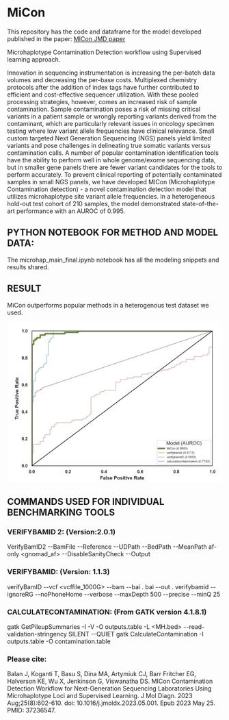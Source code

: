 # MiCon

This repository has the code and dataframe for the model developed published in the paper: 
[MICon JMD paper](https://www.jmdjournal.org/article/S1525-1578(23)00105-8/fulltext)

Microhaplotype Contamination Detection workflow using Supervised learning approach.

Innovation in sequencing instrumentation is increasing the per-batch data volumes and decreasing the per-base costs. Multiplexed chemistry protocols after the addition of index tags have further contributed to efficient and cost-effective sequencer utilization. With these pooled processing strategies, however, comes an increased risk of sample contamination. Sample contamination poses a risk of missing critical variants in a patient sample or wrongly reporting variants derived from the contaminant, which are particularly relevant issues in oncology specimen testing where low variant allele frequencies have clinical relevance. Small custom targeted Next Generation Sequencing (NGS) panels yield limited variants and pose challenges in delineating true somatic variants versus contamination calls. A number of popular contamination identification tools have the ability to perform well in whole genome/exome sequencing data, but in smaller gene panels there are fewer variant candidates for the tools to perform accurately. To prevent clinical reporting of potentially contaminated samples in small NGS panels, we have developed MICon (Microhaplotype Contamination detection) - a novel contamination detection model that utilizes microhaplotype site variant allele frequencies. In a heterogeneous hold-out test cohort of 210 samples, the model demonstrated state-of-the-art performance with an AUROC of 0.995. 

## PYTHON NOTEBOOK FOR METHOD AND MODEL DATA:
The microhap_main_final.ipynb notebook has all the modeling snippets and results shared. 

## RESULT
MiCon outperforms popular methods in a heterogenous test dataset we used. 

![alt text](https://github.com/jagadhesh89/MiCon/blob/main/AUROC.jpg)

## COMMANDS USED FOR INDIVIDUAL BENCHMARKING TOOLS

### VERIFYBAMID 2: (Version:2.0.1)
VerifyBamID2 --BamFile <bamFILE>--Reference <REFERENCEfile> --UDPath <gnomadfile> --BedPath <bedfile> --MeanPath af-only <gnomad_af> --DisableSanityCheck --Output <samplename>

### VERIFYBAMID: (Version: 1.1.3)
verifyBamID --vcf <vcffile_1000G> --bam <bamfile> --bai <bamfile>. bai --out <samplename>. verifybamid --ignoreRG --noPhoneHome --verbose --maxDepth 500 --precise --minQ 25

### CALCULATECONTAMINATION: (From GATK version 4.1.8.1)
gatk GetPileupSummaries -I <bamfile> -V <vcffile> -O outputs.table -L <MH.bed> --read-validation-stringency SILENT --QUIET
gatk CalculateContamination -I outputs.table -O contamination.table


### Please cite:
Balan J, Koganti T, Basu S, Dina MA, Artymiuk CJ, Barr Fritcher EG, Halverson KE, Wu X, Jenkinson G, Viswanatha DS. MICon Contamination Detection Workflow for Next-Generation Sequencing Laboratories Using Microhaplotype Loci and Supervised Learning. J Mol Diagn. 2023 Aug;25(8):602-610. doi: 10.1016/j.jmoldx.2023.05.001. Epub 2023 May 25. PMID: 37236547.
